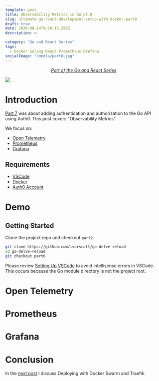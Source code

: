```yaml
---
template: post
title: Observability Metrics in Go pt.8
slug: ultimate-go-react-development-setup-with-docker-part8
draft: true
date: 2020-08-14T9:10:15.296Z
description: >-

category: "Go and React Series"
tags:
  - Docker Golang React Prometheus Grafana
socialImage: "/media/part8.jpg"
---
```


<!-- PART OF A SERIES -->
<center>
<i>
  <a href ="/category/go-and-react-series/">Part of the Go and React Series</a>
</i>
</center>

![](/media/part8.jpg)

# Introduction

[Part 7](/ultimate-go-react-development-setup-with-docker-part7) was about adding authentication and authorization to the Go API using Auth0. This post covers "Observability Metrics".

We focus on:

- [Open Telemetry](#open-telemetry)
- [Prometheus](#prometheus)
- [Grafana](#grafana)

## Requirements

- [VSCode](https://code.visualstudio.com/)
- [Docker](https://www.docker.com/products/docker-desktop)
- [Auth0 Account](https://auth0.com/)

# Demo

## Getting Started

Clone the project repo and checkout `part2`.

```bash
git clone https://github.com/ivorscott/go-delve-reload
cd go-delve-reload
git checkout part6
```

Please review [Setting Up VSCode](/ultimate-go-react-development-setup-with-docker#setting-up-vscode) to avoid intellisense errors in VSCode. This occurs because the Go module directory is not the project root.

# Open Telemetry

# Prometheus

# Grafana

# Conclusion

In the [next post](/ultimate-go-react-development-setup-with-docker-part7) I discuss Deploying with Docker Swarm and Traefik.
